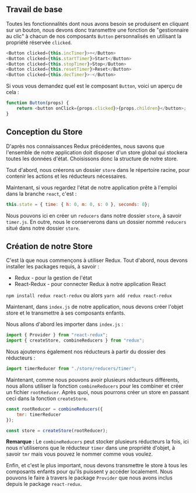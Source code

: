 ## Travail de base

Toutes les fonctionnalités dont nous avons besoin se produisent en cliquant sur un bouton, nous devons donc transmettre une fonction de "gestionnaire au clic" à chacun de nos composants ```Button``` personnalisés en utilisant la propriété réservée ```clicked```.

```javascript
<Button clicked={this.incTimer}>+</Button>
<Button clicked={this.startTimer}>Start</Button>
<Button clicked={this.stopTimer}>Stop</Button>
<Button clicked={this.resetTimer}>Reset</Button>
<Button clicked={this.decTimer}>-</Button>
```

Si vous vous demandez quel est le composant ```Button```, voici un aperçu de cela :

```javascript
function Button(props) {
    return <button onClick={props.clicked}>{props.children}</button>;
}
```

## Conception du Store

D'après nos connaissances Redux précédentes, nous savons que l'ensemble de notre application doit disposer d'un store global qui stockera toutes les données d'état. Choisissons donc la structure de notre store.

Tout d'abord, nous créerons un dossier ```store``` dans le répertoire racine, pour contenir les actions et les réducteurs nécessaires.

Maintenant, si vous regardez l'état de notre application prête à l'emploi dans la branche ```react```, c'est :

```javascript
this.state = { time: { h: 0, m: 0, s: 0 }, seconds: 0};
```

Nous pouvons ici en créer un ```reducers``` dans notre dossier ```store```, à savoir  ```timer.js```. En outre, nous le conserverons dans un dossier nommé ```reducers``` situé dans notre dossier ```store```.

## Création de notre Store

C'est là que nous commençons à utiliser Redux. Tout d'abord, nous devons installer les packages requis, à savoir :

* Redux - pour la gestion de l'état
* React-Redux - pour connecter Redux à notre application React

```npm install redux react-redux``` ou alors ```yarn add redux react-redux```

Maintenant, dans ```index.js``` de notre application, nous devons créer l'objet store et le transmettre à ses composants enfants.

Nous allons d'abord les importer dans ```index.js``` :

```javascript
import { Provider } from "react-redux";
import { createStore, combineReducers } from "redux";
```

Nous ajouterons également nos réducteurs à partir du dossier des réducteurs :

```javascript
import timerReducer from "./store/reducers/timer";
```

Maintenant, comme nous pouvons avoir plusieurs réducteurs différents, nous allons utiliser la fonction ```combineReducers``` pour les combiner et créer un fichier ```rootReducer```. Après quoi, nous pourrons créer un store en passant ceci dans la fonction ```createStore```.

```javascript
const rootReducer = combineReducers({
    tmr: timerReducer
});

const store = createStore(rootReducer);
```

**Remarque :** Le ```combineReducers``` peut stocker plusieurs réducteurs la fois, ici nous n'utiliserons que le réducteur ```timer``` dans une propriété d'objet, à savoir ```tmr``` mais vous pouvez le nommer comme vous voulez.

Enfin, et c'est le plus important, nous devons transmettre le store à tous les composants enfants pour qu'ils puissent y accéder localement. Nous pouvons le faire à travers le package ```Provider``` que nous avons inclus depuis le package ```react-redux```.
